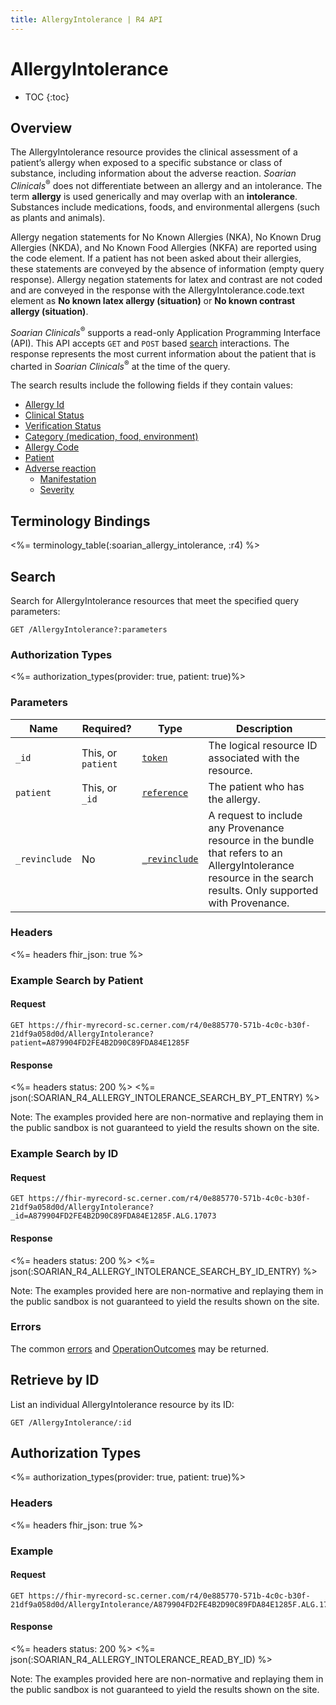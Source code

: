 ```yaml
---
title: AllergyIntolerance | R4 API
---
```


# AllergyIntolerance

* TOC
{:toc}

## Overview


The AllergyIntolerance resource provides the clinical assessment of a patient’s allergy when exposed to a specific substance or class of substance, including information about the adverse reaction. _Soarian Clinicals_<sup>®</sup> does not differentiate between an allergy and an intolerance. The term __allergy__ is used generically and may overlap with an __intolerance__. Substances include medications, foods, and environmental allergens (such as plants and animals). 

Allergy negation statements for No Known Allergies (NKA), No Known Drug Allergies (NKDA), and No Known Food Allergies (NKFA) are reported using the code element. If a patient has not been asked about their allergies, these statements are conveyed by the absence of information (empty query response). Allergy negation statements for latex and contrast are not coded and are conveyed in the response with the AllergyIntolerance.code.text element as __No known latex allergy (situation)__ or __No known contrast allergy (situation)__.

_Soarian Clinicals_<sup>®</sup> supports a read-only Application Programming Interface (API). This API accepts `GET` and `POST` based [search] interactions. The response represents the most current information about the patient that is charted in _Soarian Clinicals_<sup>®</sup> at the time of the query.

The search results include the following fields if they contain values:

* [Allergy Id](https://hl7.org/fhir/R4/resource-definitions.html#Resource.id)
* [Clinical Status](https://hl7.org/fhir/R4/allergyintolerance-definitions.html#AllergyIntolerance.clinicalStatus)
* [Verification Status](https://hl7.org/fhir/R4/allergyintolerance-definitions.html#AllergyIntolerance.verificationStatus)
* [Category (medication, food, environment)](https://hl7.org/fhir/R4/allergyintolerance-definitions.html#AllergyIntolerance.category)
* [Allergy Code](https://hl7.org/fhir/R4/allergyintolerance-definitions.html#AllergyIntolerance.code)
* [Patient](https://hl7.org/fhir/R4/allergyintolerance-definitions.html#AllergyIntolerance.patient)
* [Adverse reaction](http://hl7.org/fhir/R4/allergyintolerance-definitions.html#AllergyIntolerance.reaction)
    * [Manifestation](https://hl7.org/fhir/R4/allergyintolerance-definitions.html#AllergyIntolerance.reaction.manifestation)
    * [Severity](https://hl7.org/fhir/R4/allergyintolerance-definitions.html#AllergyIntolerance.reaction.severity)

## Terminology Bindings

<%= terminology_table(:soarian_allergy_intolerance, :r4) %>

## Search

Search for AllergyIntolerance resources that meet the specified query parameters:

    GET /AllergyIntolerance?:parameters

### Authorization Types

<%= authorization_types(provider: true, patient: true)%>

### Parameters

 Name           | Required?          | Type            | Description
----------------|--------------------|-----------------|------------------------------------------------------------------------
 `_id`          | This, or `patient` | [`token`]       | The logical resource ID associated with the resource.
 `patient`      | This, or `_id`     | [`reference`]   | The patient who has the allergy. 
 `_revinclude`  | No                 | [`_revinclude`] | A request to include any Provenance resource in the bundle that refers to an AllergyIntolerance resource in the search results. Only supported with Provenance.

### Headers

<%= headers fhir_json: true %>

### Example Search by Patient

#### Request

    GET https://fhir-myrecord-sc.cerner.com/r4/0e885770-571b-4c0c-b30f-21df9a058d0d/AllergyIntolerance?patient=A879904FD2FE4B2D90C89FDA84E1285F

#### Response

<%= headers status: 200 %>
<%= json(:SOARIAN_R4_ALLERGY_INTOLERANCE_SEARCH_BY_PT_ENTRY) %>

Note: The examples provided here are non-normative and replaying them in the public sandbox is not guaranteed to yield the results shown on the site.

### Example Search by ID

#### Request

    GET https://fhir-myrecord-sc.cerner.com/r4/0e885770-571b-4c0c-b30f-21df9a058d0d/AllergyIntolerance?_id=A879904FD2FE4B2D90C89FDA84E1285F.ALG.17073

#### Response

<%= headers status: 200 %>
<%= json(:SOARIAN_R4_ALLERGY_INTOLERANCE_SEARCH_BY_ID_ENTRY) %>

Note: The examples provided here are non-normative and replaying them in the public sandbox is not guaranteed to yield the results shown on the site.

### Errors

The common [errors] and [OperationOutcomes] may be returned.

## Retrieve by ID

List an individual AllergyIntolerance resource by its ID:

    GET /AllergyIntolerance/:id


## Authorization Types

<%= authorization_types(provider: true, patient: true)%>

### Headers

<%= headers fhir_json: true %>

### Example

#### Request

    GET https://fhir-myrecord-sc.cerner.com/r4/0e885770-571b-4c0c-b30f-21df9a058d0d/AllergyIntolerance/A879904FD2FE4B2D90C89FDA84E1285F.ALG.17073

#### Response

<%= headers status: 200 %>
<%= json(:SOARIAN_R4_ALLERGY_INTOLERANCE_READ_BY_ID) %>

Note: The examples provided here are non-normative and replaying them in the public sandbox is not guaranteed to yield the results shown on the site.


[`reference`]: https://hl7.org/fhir/r4/search.html#reference
[`token`]: https://hl7.org/fhir/R4/search.html#token
[`_revinclude`]: http://hl7.org/fhir/search.html#revinclude
[errors]: ../../#client-errors
[OperationOutcomes]: https://hl7.org/fhir/R4/operationoutcome.html
[search]: https://www.hl7.org/fhir/http.html#search
